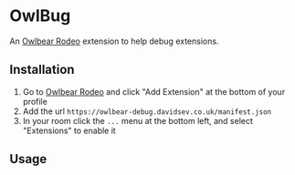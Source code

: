 # OwlBug

An [Owlbear Rodeo](https://www.owlbear.app/) extension to help debug extensions.

## Installation

1. Go to [Owlbear Rodeo](https://www.owlbear.app/) and click "Add Extension" at the bottom of your profile
2. Add the url `https://owlbear-debug.davidsev.co.uk/manifest.json`
3. In your room click the `...` menu at the bottom left, and select "Extensions" to enable it

## Usage


